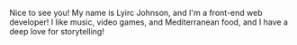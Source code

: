 Nice to see you! My name is Lyirc Johnson, and I'm a front-end web developer! I like music, video games, and Mediterranean food, and I have a deep love for storytelling!

